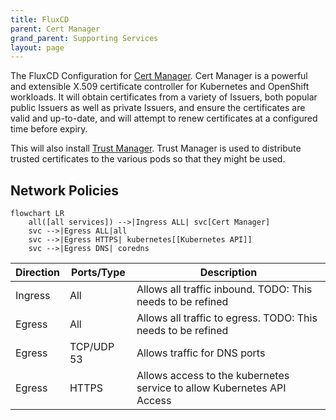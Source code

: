 ```yaml
---
title: FluxCD
parent: Cert Manager
grand_parent: Supporting Services
layout: page
---
```


The FluxCD Configuration for [Cert Manager](https://cert-manager.io/). Cert Manager is a powerful and extensible X.509 certificate controller for Kubernetes and OpenShift workloads. It will obtain certificates from a variety of Issuers, both popular public Issuers as well as private Issuers, and ensure the certificates are valid and up-to-date, and will attempt to renew certificates at a configured time before expiry.

This will also install [Trust Manager](https://cert-manager.io/docs/trust/). Trust Manager is used to distribute trusted certificates to the various pods so that they might be used.

## Network Policies

```mermaid
flowchart LR
    all([all services]) -->|Ingress ALL| svc[Cert Manager] 
    svc -->|Egress ALL|all
    svc -->|Egress HTTPS| kubernetes[[Kubernetes API]]
    svc -->|Egress DNS| coredns
```

| Direction | Ports/Type | Description |
| --- | --- | --- |
| Ingress | All | Allows all traffic inbound. TODO: This needs to be refined |
| Egress | All | Allows all traffic to egress. TODO: This needs to be refined |
| Egress | TCP/UDP 53 | Allows traffic for DNS ports |
| Egress | HTTPS | Allows access to the kubernetes service to allow Kubernetes API Access |